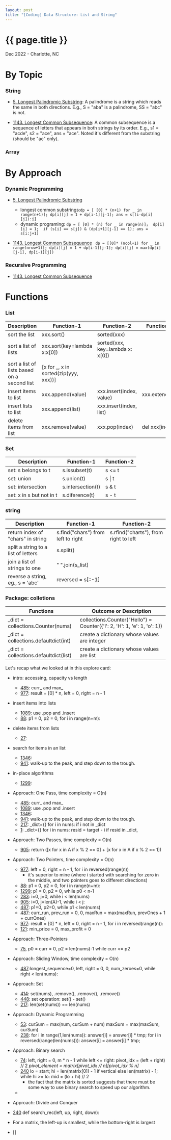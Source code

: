 ```yaml
---
layout: post
title: "[Coding] Data Structure: List and String"
---
```


{{ page.title }}
================

<p class="meta">Dec 2022 - Charlotte, NC</p>

# By Topic

### String
- [5. Longest Palindromic Substring](https://leetcode.com/problems/longest-palindromic-substring/): A palindrome is a string which reads the same in both directions. E.g., S = "aba" is a palindrome, SS = "abc" is not.

- [1143. Longest Common Subsequence](https://leetcode.com/problems/longest-common-subsequence/): A common subsequence is a sequence of letters that appears in both strings by its order. E.g., s1 = "acde", s2 = "ace", ans = "ace". Noted it's different from the substring (should be "ac" only).  


### Array

# By Approach

### Dynamic Programming

- [5. Longest Palindromic Substring](https://leetcode.com/problems/longest-palindromic-substring/)
  - longest common substrings:```dp = [ [0] * (n+1) for _ in range(n+1)]; dp[i][j] = 1 + dp[i-1][j-1]; ans = s[(i-dp[i][j]):i]```
  - dynamic programing: ```dp = [ [0] * (n) for _ in range(n)];  dp[i][i] = 1;  if (s[i] == s[j]) & (dp[i+1][j-1] == 1); ans = s[i:j+1]```

- [1143. Longest Common Subsequence](https://leetcode.com/problems/longest-common-subsequence/) ``` dp = [[0]* (ncol+1) for _ in range(nrow+1)]; dp[i][j] = 1 + dp[i-1][j-1]; dp[i][j] = max(dp[i][j-1], dp[i-1][j])```

### Recursive Programming

- [1143. Longest Common Subsequence](https://leetcode.com/problems/longest-common-subsequence/)


# Functions

### List

| Description             | Function-1                  | Function-2                     |       Function-3 |
|-------------------------|-----------------------------|--------------------------------|------------------|
| sort the list           | xxx.sort()                  | sorted(xxx)                    |                  |
| sort a list of lists    | xxx.sort(key=lambda x:x[0]) | sorted(xxx, key=lambda x: x[0])|                  |
| sort a list of lists based on a second list |  [x for _, x in sorted(zip(yyy, xxx))] | |                  |
| insert items to list    | xxx.append(value)           | xxx.insert(index, value)       | xxx.extend(list) |
| insert lists to list    | xxx.append(list)            | xxx.insert(index, list)        |                  |
| delete items from list  | xxx.remove(value)           | xxx.pop(index)                 | del xxx[index]   |


### Set
| Description             | Function-1        | Function-2               |
|-------------------------|-------------------|--------------------------|
| set: s belongs to t | s.issubset(t)     | s <= t                   |                  
| set: union | s.union(t)  | s \| t   |                   
| set: intersection  | s.intersection(t) | s & t                    |                  
| set: x in s but not in t| s.diference(t)    | s - t                    |                  

### string
| Description                        | Function-1                        | Function-2                              |
|------------------------------------|-----------------------------------|-----------------------------------------|
| return index of "chars" in string  | s.find("chars") from left to right|  s.rfind("charts"), from right to left  |                
| split a string to a list of letters| s.split()                         |                                         |
| join a list of strings to one      | " ".join(s_list)                  |                                         |
| reverse a string, eg., s = 'abc'   | reversed = s[::-1]                |                                         |

### Package: colletions

| Functions                          | Outcome or Description                                                         |
|------------------------------------|--------------------------------------------------------------------------------|
| _dict = collections.Counter(nums)  | collections.Counter("Hello") = Counter({'l': 2, 'H': 1, 'e': 1, 'o': 1})       |
| _dict = collections.defaultdict(int) | create a dictionary whose values are integer |
| _dict = collections.defaultdict(list) | create a dictionary whose values are list   |














Let's recap what we looked at in this explore card:

- intro: accessing, capacity vs length
  - [485](https://leetcode.com/problems/max-consecutive-ones/): curr_ and max_
  - [977](https://leetcode.com/problems/squares-of-a-sorted-array/): result = [0] * n, left = 0, right = n - 1

- insert items into lists
  - [1089](https://leetcode.com/problems/duplicate-zeros/): use .pop and .insert
  - [88](https://leetcode.com/problems/merge-sorted-array/): p1 = 0, p2 = 0, for i in range(n+m):

- delete items from lists
  - [27](https://leetcode.com/problems/remove-duplicates-from-sorted-array/):

- search for items in an list
  - [1346](https://leetcode.com/problems/check-if-n-and-its-double-exist/):
  - [941](https://leetcode.com/problems/valid-mountain-array/): walk-up to the peak, and step down to the trough.

- in-place algorithms
  - [1299](https://leetcode.com/problems/replace-elements-with-greatest-element-on-right-side/):











- Approach: One Pass, time complexity = O(n)
  - [485](https://leetcode.com/problems/max-consecutive-ones/): curr_ and max_
  - [1089](https://leetcode.com/problems/duplicate-zeros/): use .pop and .insert
  - [1346](https://leetcode.com/problems/check-if-n-and-its-double-exist/):
  - [941](https://leetcode.com/problems/valid-mountain-array/): walk-up to the peak, and step down to the trough.
  - [217](https://leetcode.com/problems/contains-duplicate/): _dict={} for i in nums: if i not in _dict
  - [1](https://leetcode.com/problems/two-sum/): _dict={} for i in nums: resid = target - i if resid in _dict,

- Approach: Two Passes, time complexity = O(n)
  - [905](https://leetcode.com/problems/sort-array-by-parity/):  return ([x for x in A if x % 2 == 0] + [x for x in A if x % 2 == 1])

- Approach: Two Pointers, time complexity = O(n)
  - [977](https://leetcode.com/problems/squares-of-a-sorted-array/): left = 0, right = n - 1, for i in reversed(range(n))
    - it's superior to mine (where i started with searching for zero in the middle, and two pointers goes to different directions)
  - [88](https://leetcode.com/problems/merge-sorted-array/): p1 = 0, p2 = 0, for i in range(n+m):
  - [1299](https://leetcode.com/problems/replace-elements-with-greatest-element-on-right-side/): p1 = 0, p2 = 0, while p0 < n-1
  - [283](https://leetcode.com/problems/move-zeroes/): i=0, j=0, while i < len(nums)
  - [905](https://leetcode.com/problems/sort-array-by-parity/):  i=0, j=len(A)-1, while i < j:
  - [487](https://leetcode.com/problems/max-consecutive-ones-ii/): p1=0, p2=0, while p1 < len(nums)
  - [487](https://leetcode.com/problems/max-consecutive-ones-ii/): curr_run, prev_run  = 0, 0, maxRun = max(maxRun, prevOnes + 1 + currOnes)
  - [977](https://leetcode.com/problems/squares-of-a-sorted-array/): result = [0] * n, left = 0, right = n - 1, for i in reversed(range(n)):
  - [121](https://leetcode.com/problems/best-time-to-buy-and-sell-stock/): min_price = 0, max_profit = 0

- Approach: Three-Pointers
  - [75](https://leetcode.com/problems/sort-colors/), p0 = curr = 0, p2 = len(nums)-1 while curr <= p2
- Approach: Sliding Window, time complexity = O(n)
  - [487](https://leetcode.com/problems/max-consecutive-ones-ii/):longest_sequence=0, left, right = 0, 0, num_zeroes=0, while right < len(nums):

- Approach: Set
  - [414](https://leetcode.com/problems/third-maximum-number/): set(nums), .remove(), .remove(), .remove()
  - [448](https://leetcode.com/problems/find-all-numbers-disappeared-in-an-array/): set operation: set() - set()
  - [217](https://leetcode.com/problems/contains-duplicate/): len(set(nums)) == len(nums)

- Approach: Dynamic Programming
  - [53](https://leetcode.com/problems/maximum-subarray/): curSum = max(num, curSum + num) maxSum = max(maxSum, curSum)
  - [238](https://leetcode.com/problems/product-of-array-except-self/): for i in range(1,len(nums)):  answer[i] = answer[i] * tmp; for i in reversed(range(len(nums))): answer[i] = answer[i] * tmp;

- Approach: Binary search

  - [74](https://leetcode.com/problems/search-a-2d-matrix/): left, right = 0, m * n - 1 while left <= right: pivot_idx = (left + right) // 2  *pivot_element = matrix[pivot_idx // n][pivot_idx % n]*
  - [240](https://leetcode.com/problems/search-a-2d-matrix-ii/) lo = start; hi = len(matrix[0]) - 1 if vertical else len(matrix) - 1; while hi >= lo: mid = (lo + hi) // 2
    - the fact that the matrix is sorted suggests that there must be some way to use binary search to speed up our algorithm.
  -

- Approach: Divide and Conquer
 - [240](https://leetcode.com/problems/search-a-2d-matrix-ii/) def search_rec(left, up, right, down):
  - For a matrix, the left-up is smallest, while the bottom-right is largest
 - []
